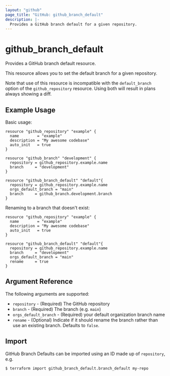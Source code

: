 ```yaml
---
layout: "github"
page_title: "GitHub: github_branch_default"
description: |-
  Provides a GitHub branch default for a given repository.
---
```


# github_branch_default

Provides a GitHub branch default resource.

This resource allows you to set the default branch for a given repository. 

Note that use of this resource is incompatible with the `default_branch` option of the `github_repository` resource.  Using both will result in plans always showing a diff.

## Example Usage

Basic usage:

```hcl
resource "github_repository" "example" {
  name        = "example"
  description = "My awesome codebase"
  auto_init   = true
}

resource "github_branch" "development" {
  repository = github_repository.example.name
  branch     = "development"
}

resource "github_branch_default" "default"{
  repository = github_repository.example.name
  orgs_default_branch = "main"
  branch     = github_branch.development.branch
}
```

Renaming to a branch that doesn't exist:

```hcl
resource "github_repository" "example" {
  name        = "example"
  description = "My awesome codebase"
  auto_init   = true
}

resource "github_branch_default" "default"{
  repository = github_repository.example.name
  branch     = "development"
  orgs_default_branch = "main"
  rename     = true
}
```

## Argument Reference

The following arguments are supported:

* `repository` - (Required) The GitHub repository
* `branch` - (Required) The branch (e.g. `main`)
* `orgs_default_branch` - (Required) your default organization branch name
* `rename` - (Optional) Indicate if it should rename the branch rather than use an existing branch. Defaults to `false`. 

## Import

GitHub Branch Defaults can be imported using an ID made up of `repository`, e.g.

```
$ terraform import github_branch_default.branch_default my-repo
```
